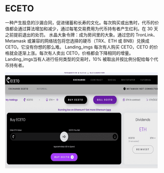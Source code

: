 # ECETO

一种产生股息的沙漏合同，促进储蓄和长寿的文化。每次购买或出售时，代币的价值都会通过算法增加和减少，通过每笔交易费用为代币持有者产生红利。在 30 天之前提前退出的处罚。
水晶大象令牌：成为房间里的大象。通过您的 TronLink、Metamask 或兼容的网络钱包将您选择的硬币（TRX、ETH 或 BNB）兑换成 CETO。它没有你想的那么难。
Landing_imgs 每次有人购买 CETO，CETO 的价格就会逐渐上涨。每次有人卖出 CETO，价格都会下降相同的增量。
Landing_imgs当有人进行任何类型的交易时，10% 被取出并按比例分配给每个代币持有者。

![eceto-dapp-high-risk-ethereum-image1-500x315_f315285fbd505736482e07e74a8f6a6a](eceto-dapp-high-risk-ethereum-image1-500x315_f315285fbd505736482e07e74a8f6a6a.png)
